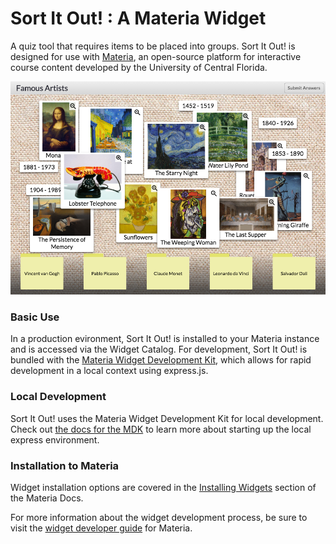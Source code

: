 Sort It Out! : A Materia Widget
===============================

A quiz tool that requires items to be placed into groups. Sort It Out! is designed for use with [Materia](https://github.com/ucfopen/Materia), an open-source platform for interactive course content developed by the University of Central Florida.

![Sort It Out! Player](src/_screen-shots/1.png)

### Basic Use

In a production evironment, Sort It Out! is installed to your Materia instance and is accessed via the Widget Catalog. For development, Sort It Out! is bundled with the [Materia Widget Development Kit](https://github.com/ucfopen/Materia-Widget-Dev-Kit), which allows for rapid development in a local context using express.js.

### Local Development

Sort It Out! uses the Materia Widget Development Kit for local development. Check out [the docs for the MDK](https://ucfopen.github.io/Materia-Docs/develop/materia-widget-development-kit.html) to learn more about starting up the local express environment.

### Installation to Materia

Widget installation options are covered in the [Installing Widgets](https://ucfopen.github.io/Materia-Docs/admin/installing-widgets.html) section of the Materia Docs.

For more information about the widget development process, be sure to visit the [widget developer guide](https://ucfopen.github.io/Materia-Docs/develop/widget-developer-guide.html) for Materia.
